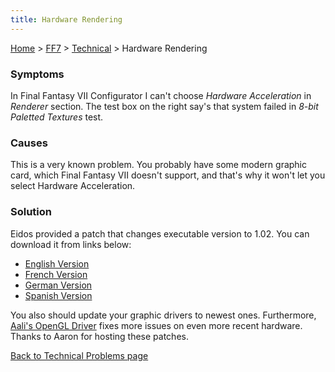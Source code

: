 ```yaml
---
title: Hardware Rendering
---
```


[Home](/ff7-flat-wiki/Main%20Page.md) > [FF7](/ff7-flat-wiki/FF7.md) > [Technical](/ff7-flat-wiki/FF7/Technical.md) > Hardware Rendering

### Symptoms

In Final Fantasy VII Configurator I can't choose *Hardware Acceleration*
in *Renderer* section. The test box on the right say's that system
failed in *8-bit Paletted Textures* test.

### Causes

This is a very known problem. You probably have some modern graphic
card, which Final Fantasy VII doesn't support, and that's why it won't
let you select Hardware Acceleration.

### Solution

Eidos provided a patch that changes executable version to 1.02. You can
download it from links below:

-   [English Version][]
-   [French Version][]
-   [German Version][]
-   [Spanish Version][]

You also should update your graphic drivers to newest ones. Furthermore,
[Aali's OpenGL Driver][] fixes more issues on even more recent hardware.
Thanks to Aaron for hosting these patches.

[Back to Technical Problems page][]

  [English Version]: http://aaronserv.dyndns.org/hosting/ffsf/downloads/ff7_1.02.zip
  [French Version]: http://aaronserv.dyndns.org/hosting/ffsf/downloads/ff7_1.02f.zip
  [German Version]: http://aaronserv.dyndns.org/hosting/ffsf/downloads/ff7_1.02g.zip
  [Spanish Version]: http://aaronserv.dyndns.org/hosting/ffsf/downloads/ff7_1.02s.zip
  [Aali's OpenGL Driver]: http://forums.qhimm.com/index.php?topic=8306.0
  [Back to Technical Problems page]: /ff7-flat-wiki/FF7/Technical.md "wikilink"

